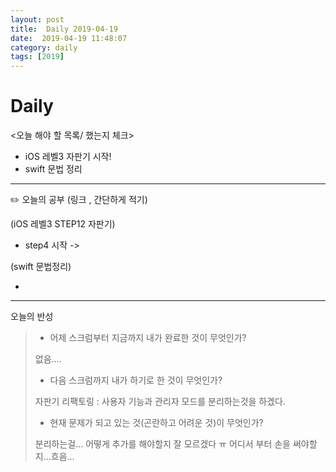 ```yaml
---
layout: post
title:  Daily 2019-04-19
date:  2019-04-19 11:48:07
category: daily
tags: [2019]
---
```


# Daily

<오늘 해야 할 목록/ 했는지 체크>

- iOS 레벨3 자판기 시작!
- swift 문법 정리

------

✏️ 오늘의 공부 (링크 , 간단하게 적기)

(iOS 레벨3  STEP12 자판기)

- step4 시작 ->

  

(swift 문법정리)

- 



------

오늘의 반성

> - 어제 스크럼부터 지금까지 내가 완료한 것이 무엇인가?
>
> 없음....
>
> - 다음 스크럼까지 내가 하기로 한 것이 무엇인가?
>
> 자판기 리팩토링 : 사용자 기능과 관리자 모드를 분리하는것을 하겠다.
>
> - 현재 문제가 되고 있는 것(곤란하고 어려운 것)이 무엇인가?
>
> 분리하는걸... 어떻게 추가를 해야할지 잘 모르겠다 ㅠ 어디서 부터 손을 써야할지...흐음...